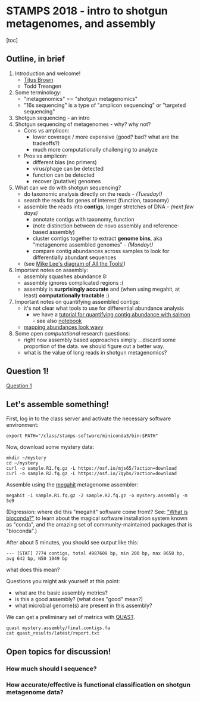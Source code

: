 # STAMPS 2018 - intro to shotgun metagenomes, and assembly

[toc]

## Outline, in brief

1. Introduction and welcome!
	* [Titus Brown](ivory.idyll.org/blog/)
	* Todd Treangen
2. Some terminology:
	* "metagenomics" == "shotgun metagenomics"
	* "16s sequencing" is a type of "amplicon sequencing" or "targeted sequencing"
4. Shotgun sequencing - an intro
5. Shotgun sequencing of metagenomes - why? why not?
	* Cons vs amplicon:
		* lower coverage / more expensive (good? bad? what are the tradeoffs?)
		* much more computationally challenging to analyze
	* Pros vs amplicon:
		* different bias (no primers)
		* virus/phage can be detected
		* function can be detected
		* recover (putative) genomes
6. What can we do with shotgun sequencing?
	* do taxonomic analysis directly on the reads - *(Tuesday!)*
	* search the reads for genes of interest (function, taxonomy)
	* assemble the reads into **contigs**, longer stretches of DNA - *(next few days)*
		* annotate contigs with taxonomy, function
		* (note distinction between de novo assembly and reference-based assembly)
		* cluster contigs together to extract **genome bins**, aka "metagenome assembled genomes" - *(Monday!)*
		* compare contig abundances across samples to look for differentially abundant sequences
	* (see [Mike Lee's diagram of All the Tools!](https://ndownloader.figshare.com/files/12367187))
7. Important notes on assembly:
	* assembly squashes abundance 8:
	* assembly ignores complicated regions :(
	* assembly is **surprisingly accurate** and (when using megahit, at least) **computationally tractable** :)
8. Important notes on quantifying assembled contigs:
	* it's not clear what tools to use for differential abundance analysis
		* we have a [tutorial for quantifying contig abundance with salmon](https://2017-ucsc-metagenomics.readthedocs.io/en/latest/salmon_tutorial.html) - see also [notebook](https://github.com/ngs-docs/2016-metagenomics-sio/blob/master/files/plot-quant.ipynb)
	* [mapping abundances look wavy](http://merenlab.org/2016/12/14/coverage-variation/)
9. Some open *computational* research questions:
	* right now assembly based approaches simply ...discard some proportion of the data. we should figure out a better way.
	* what is the value of long reads in shotgun metagenomics?


## Question 1!

[Question 1](https://docs.google.com/forms/d/e/1FAIpQLSeZ5KlYYWUFY9ZevHYzRcFJFxhnq01a2l4v-nD432QBlueG6g/viewform)

## Let's assemble something!


First, log in to the class server and activate the necessary software environment:

```
export PATH="/class/stamps-software/miniconda3/bin:$PATH"
```

Now, download some mystery data:
```
mkdir ~/mystery
cd ~/mystery
curl -o sample.R1.fq.gz -L https://osf.io/mjs65/?action=download
curl -o sample.R2.fq.gz -L https://osf.io/7qybs/?action=download
```

Assemble using the [megahit](https://github.com/voutcn/megahit) metagenome assembler:
```
megahit -1 sample.R1.fq.gz -2 sample.R2.fq.gz -o mystery.assembly -m 5e9
```

(Digression: where did this "megahit" software come from!? See: ["What is bioconda?"](https://angus.readthedocs.io/en/2018/jetstream-bioconda-config.html#what-is-bioconda) to learn about the magical software installation system known as "conda", and the amazing set of community-maintained packages that is "bioconda".)

After about 5 minutes, you should see output like this:

```
--- [STAT] 7774 contigs, total 4987609 bp, min 200 bp, max 8658 bp, avg 642 bp, N50 1049 bp
```

what does this mean?

Questions you might ask yourself at this point:

* what are the basic assembly metrics?
* is this a good assembly? (what does "good" mean?)
* what microbial genome(s) are present in this assembly?

We can get a preliminary set of metrics with [QUAST](http://quast.sourceforge.net/quast).
```
quast mystery.assembly/final.contigs.fa
cat quast_results/latest/report.txt
```

<!--
### So... what is it?

Try:
```
sourmash gather mystery.assembly/final.contigs.fa.sig /class/stamps-shared/sourmash-db/genbank-k31.sbt.json
```
-->

<!--
## Question 2!

[Question 2](https://docs.google.com/forms/d/e/1FAIpQLScwjqGp-juAUDvs_cv6Sef9CFyyKBKMcEetDy7yxrugx49ETA/viewform)
-->

## Open topics for discussion!

### How much should I sequence?

### How accurate/effective is functional classification on shotgun metagenome data?


